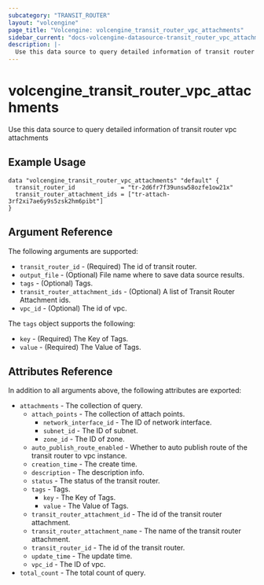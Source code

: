 ```yaml
---
subcategory: "TRANSIT_ROUTER"
layout: "volcengine"
page_title: "Volcengine: volcengine_transit_router_vpc_attachments"
sidebar_current: "docs-volcengine-datasource-transit_router_vpc_attachments"
description: |-
  Use this data source to query detailed information of transit router vpc attachments
---
```

# volcengine_transit_router_vpc_attachments
Use this data source to query detailed information of transit router vpc attachments
## Example Usage
```hcl
data "volcengine_transit_router_vpc_attachments" "default" {
  transit_router_id             = "tr-2d6fr7f39unsw58ozfe1ow21x"
  transit_router_attachment_ids = ["tr-attach-3rf2xi7ae6y9s5zsk2hm6pibt"]
}
```
## Argument Reference
The following arguments are supported:
* `transit_router_id` - (Required) The id of transit router.
* `output_file` - (Optional) File name where to save data source results.
* `tags` - (Optional) Tags.
* `transit_router_attachment_ids` - (Optional) A list of Transit Router Attachment ids.
* `vpc_id` - (Optional) The id of vpc.

The `tags` object supports the following:

* `key` - (Required) The Key of Tags.
* `value` - (Required) The Value of Tags.

## Attributes Reference
In addition to all arguments above, the following attributes are exported:
* `attachments` - The collection of query.
    * `attach_points` - The collection of attach points.
        * `network_interface_id` - The ID of network interface.
        * `subnet_id` - The ID of subnet.
        * `zone_id` - The ID of zone.
    * `auto_publish_route_enabled` - Whether to auto publish route of the transit router to vpc instance.
    * `creation_time` - The create time.
    * `description` - The description info.
    * `status` - The status of the transit router.
    * `tags` - Tags.
        * `key` - The Key of Tags.
        * `value` - The Value of Tags.
    * `transit_router_attachment_id` - The id of the transit router attachment.
    * `transit_router_attachment_name` - The name of the transit router attachment.
    * `transit_router_id` - The id of the transit router.
    * `update_time` - The update time.
    * `vpc_id` - The ID of vpc.
* `total_count` - The total count of query.


